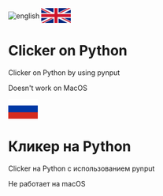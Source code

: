 <img height="600em" src="https://cdn.dribbble.com/users/312928/screenshots/10180581/media/ce803ccdfc481380027f9f7a2a6e5cf0.png?compress=1&resize=1600x1200&vertical=top" alt="english" align = "center"/>

<img height="30em" src="https://raw.githubusercontent.com/anki-geo/ultimate-geography/a44a569a922e1d241517113e2917736af808eed7/src/media/flags/ug-flag-united_kingdom.svg" alt="english" align = "center"/>

# Clicker on Python
 Clicker on Python by using pynput
 
 Doesn't work on MacOS
 
<img height="40em" src="https://raw.githubusercontent.com/anki-geo/ultimate-geography/a44a569a922e1d241517113e2917736af808eed7/src/media/flags/ug-flag-russia.svg" alt="russian" align = "center"/>

# Кликер на Python
Clicker на Python с использованием pynput
 
Не работает на macOS
